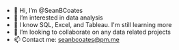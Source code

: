 - 👋 Hi, I’m @SeanBCoates
- 👀 I’m interested in data analysis
- 🌱 I know SQL, Excel, and Tableau. I'm still learning more
- 💞️ I’m looking to collaborate on any data related projects
- 📫 Contact me: seanbcoates@pm.me

<!---
SeanBCoates/SeanBCoates is a ✨ special ✨ repository because its `README.md` (this file) appears on your GitHub profile.
You can click the Preview link to take a look at your changes.
--->
